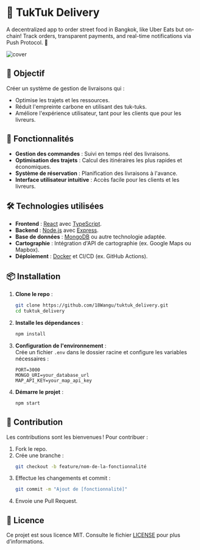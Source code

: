 # 🚛 TukTuk Delivery  

A decentralized app to order street food in Bangkok, like Uber Eats but on-chain! Track orders, transparent payments, and real-time notifications via Push Protocol. 🍜

![cover](https://github.com/user-attachments/assets/4c7d79c7-977c-4047-8b01-05fcce650dca)


## 🎯 Objectif  
Créer un système de gestion de livraisons qui :  
- Optimise les trajets et les ressources.  
- Réduit l'empreinte carbone en utilisant des tuk-tuks.  
- Améliore l'expérience utilisateur, tant pour les clients que pour les livreurs.  

## 🚀 Fonctionnalités  
- **Gestion des commandes** : Suivi en temps réel des livraisons.  
- **Optimisation des trajets** : Calcul des itinéraires les plus rapides et économiques.  
- **Système de réservation** : Planification des livraisons à l'avance.  
- **Interface utilisateur intuitive** : Accès facile pour les clients et les livreurs.  

## 🛠️ Technologies utilisées  
- **Frontend** : [React](https://reactjs.org/) avec [TypeScript](https://www.typescriptlang.org/).  
- **Backend** : [Node.js](https://nodejs.org/) avec [Express](https://expressjs.com/).  
- **Base de données** : [MongoDB](https://www.mongodb.com/) ou autre technologie adaptée.  
- **Cartographie** : Intégration d'API de cartographie (ex. Google Maps ou Mapbox).  
- **Déploiement** : [Docker](https://www.docker.com/) et CI/CD (ex. GitHub Actions).  

## 📦 Installation  

1. **Clone le repo** :  
   ```bash  
   git clone https://github.com/18Wangu/tuktuk_delivery.git  
   cd tuktuk_delivery  
   ```  

2. **Installe les dépendances** :  
   ```bash  
   npm install  
   ```  

3. **Configuration de l'environnement** :  
   Crée un fichier `.env` dans le dossier racine et configure les variables nécessaires :  
   ```env  
   PORT=3000  
   MONGO_URI=your_database_url  
   MAP_API_KEY=your_map_api_key  
   ```  

4. **Démarre le projet** :  
   ```bash  
   npm start  
   ```  

## 📖 Contribution  
Les contributions sont les bienvenues ! Pour contribuer :  
1. Fork le repo.  
2. Crée une branche :  
   ```bash  
   git checkout -b feature/nom-de-la-fonctionnalité  
   ```  
3. Effectue les changements et commit :  
   ```bash  
   git commit -m "Ajout de [fonctionnalité]"  
   ```  
4. Envoie une Pull Request.  

## 📝 Licence  
Ce projet est sous licence MIT. Consulte le fichier [LICENSE](LICENSE) pour plus d’informations.  
